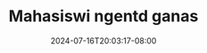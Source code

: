 --- 
title: "Mahasiswi ngentd ganas"
description: "nonton bokep Mahasiswi ngentd ganas premium   baru"
date: 2024-07-16T20:03:17-08:00
file_code: "g45t81u578sr"
draft: false
cover: "tkpas176e49pc605.jpg"
tags: ["Mahasiswi", "ngentd", "ganas", "bokep-indo", "bokep-viral", "bokep-ig"]
length: 348
fld_id: "1398458"
foldername: "Agak di paksa"
categories: ["Agak di paksa"]
views: 121
---